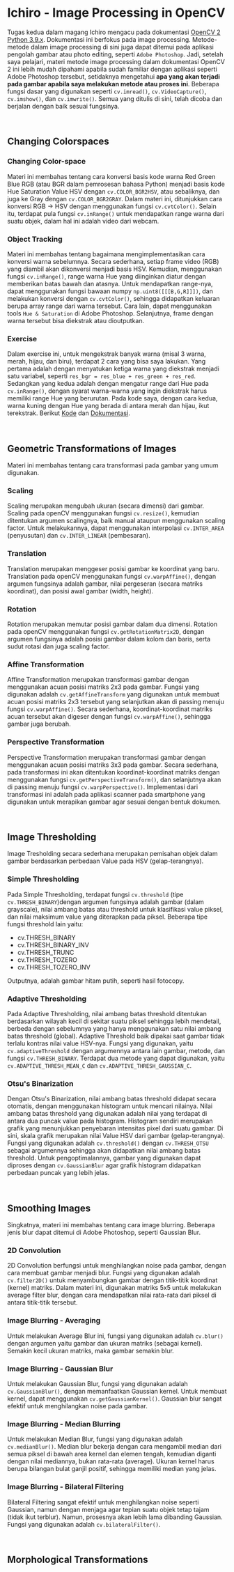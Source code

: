 # Ichiro - Image Processing in OpenCV

Tugas kedua dalam magang Ichiro mengacu pada dokumentasi [OpenCV 2 Python 3.9.x](https://docs.opencv.org/master/d2/d96/tutorial_py_table_of_contents_imgproc.html'). Dokumentasi ini berfokus pada image processing. Metode-metode dalam image processing di sini juga dapat ditemui pada aplikasi pengolah gambar atau photo editing, seperti `Adobe Photoshop`. Jadi, setelah saya pelajari, materi metode image processing dalam dokumentasi OpenCV 2 ini lebih mudah dipahami apabila sudah familiar dengan aplikasi seperti Adobe Photoshop tersebut, setidaknya mengetahui **apa yang akan terjadi pada gambar apabila saya melakukan metode atau proses ini**. Beberapa fungsi dasar yang digunakan seperti `cv.imread()`, `cv.VideoCapture()`, `cv.imshow()`, dan `cv.imwrite()`. Semua yang ditulis di sini, telah dicoba dan berjalan dengan baik sesuai fungsinya.

</br>

## Changing Colorspaces

### Changing Color-space
Materi ini membahas tentang cara konversi basis kode warna Red Green Blue RGB (atau BGR dalam pemrosesan bahasa Python) menjadi basis kode Hue Saturation Value HSV dengan `cv.COLOR_BGR2HSV`, atau sebaliknya, dan juga ke Gray dengan `cv.COLOR_BGR2GRAY`. Dalam materi ini, ditunjukkan cara konversi RGB -> HSV dengan menggunakan fungsi `cv.cvtColor()`. Selain itu, terdapat pula fungsi `cv.inRange()` untuk mendapatkan range warna dari suatu objek, dalam hal ini adalah video dari webcam. 

### Object Tracking
Materi ini membahas tentang bagaimana mengimplementasikan cara konversi warna sebelumnya. Secara sederhana, setiap frame video (RGB) yang diambil akan dikonversi menjadi basis HSV. Kemudian, menggunakan fungsi `cv.inRange()`, range warna Hue yang diinginkan diatur dengan memberikan batas bawah dan atasnya. Untuk mendapatkan range-nya, dapat menggunakan fungsi bawaan numpy `np.uint8([[[B,G,R]]])`, dan melakukan konversi dengan `cv.cvtColor()`, sehingga didapatkan keluaran berupa array range dari warna tersebut. Cara lain, dapat menggunakan tools `Hue & Saturation` di Adobe Photoshop. Selanjutnya, frame dengan warna tersebut bisa diekstrak atau dioutputkan. 

### Exercise
Dalam exercise ini, untuk mengekstrak banyak warna (misal 3 warna, merah, hijau, dan biru), terdapat 2 cara yang bisa saya lakukan. Yang pertama adalah dengan menyatukan ketiga warna yang diekstrak menjadi satu variabel, seperti `res_bgr = res_blue + res_green + res_red`. Sedangkan yang kedua adalah dengan mengatur range dari Hue pada `cv.inRange()`, dengan syarat warna-warna yang ingin diekstrak harus memiliki range Hue yang berurutan. Pada kode saya, dengan cara kedua, warna kuning dengan Hue yang berada di antara merah dan hijau, ikut terekstrak. Berikut [Kode](https://github.com/masnurrm/opencv-ichiro/blob/main/changing-colorspaces/changing-colorspace.py) dan [Dokumentasi](https://drive.google.com/file/d/1uPfb43W9H1QrPr5JjAguaF-O-H0W0Ib7/view?usp=sharing).

</br>

## Geometric Transformations of Images
Materi ini membahas tentang cara transformasi pada gambar yang umum digunakan.

### Scaling
Scaling merupakan mengubah ukuran (secara dimensi) dari gambar. Scaling pada openCV menggunakan fungsi `cv.resize()`, kemudian ditentukan argumen scalingnya, baik manual ataupun menggunakan scaling factor. Untuk melakukannya, dapat menggunakan interpolasi `cv.INTER_AREA` (penyusutan) dan `cv.INTER_LINEAR` (pembesaran).

### Translation
Translation merupakan menggeser posisi gambar ke koordinat yang baru. Translation pada openCV menggunakan fungsi `cv.warpAffine()`, dengan argumen fungsinya adalah gambar, nilai pergeseran (secara matriks koordinat), dan posisi awal gambar (width, height).

### Rotation 
Rotation merupakan memutar posisi gambar dalam dua dimensi. Rotation pada openCV menggunakan fungsi `cv.getRotationMatrix2D`, dengan argumen fungsinya adalah posisi gambar dalam kolom dan baris, serta sudut rotasi dan juga scaling factor.

### Affine Transformation 
Affine Transformation merupakan transformasi gambar dengan menggunakan acuan posisi matriks 2x3 pada gambar. Fungsi yang digunakan adalah `cv.getAffineTransform` yang digunakan untuk membuat acuan posisi matriks 2x3 tersebut yang selanjutkan akan di passing menuju fungsi `cv.warpAffine()`. Secara sederhana, koordinat-koordinat matriks acuan tersebut akan digeser dengan fungsi `cv.warpAffine()`, sehingga gambar juga berubah.

### Perspective Transformation
Perspective Transformation merupakan transformasi gambar dengan menggunakan acuan posisi matriks 3x3 pada gambar. Secara sederhana, pada transformasi ini akan ditentukan koordinat-koordinat matriks dengan menggunakan fungsi `cv.getPerspectiveTransform()`, dan selanjutnya akan di passing menuju fungsi `cv.warpPerspective()`. Implementasi dari transformasi ini adalah pada aplikasi scanner pada smartphone yang digunakan untuk merapikan gambar agar sesuai dengan bentuk dokumen.

</br>

## Image Thresholding 
Image Tresholding secara sederhana merupakan pemisahan objek dalam gambar berdasarkan perbedaan Value pada HSV (gelap-terangnya). 

### Simple Thresholding
Pada Simple Thresholding, terdapat fungsi `cv.threshold` (tipe `cv.THRESH_BINARY`)dengan argumen fungsinya adalah gambar (dalam grayscale), nilai ambang batas atau threshold untuk klasifikasi value piksel, dan nilai maksimum value yang diterapkan pada piksel. Beberapa tipe fungsi threshold lain yaitu:
- cv.THRESH_BINARY
- cv.THRESH_BINARY_INV
- cv.THRESH_TRUNC
- cv.THRESH_TOZERO
- cv.THRESH_TOZERO_INV

Outputnya, adalah gambar hitam putih, seperti hasil fotocopy.

### Adaptive Thresholding
Pada Adaptive Thresholding, nilai ambang batas threshold ditentukan berdasarkan wilayah kecil di sekitar suatu piksel sehingga lebih mendetail, berbeda dengan sebelumnya yang hanya menggunakan satu nilai ambang batas threshold (global). Adaptive Threshold baik dipakai saat gambar tidak terlalu kontras nilai value HSV-nya. Fungsi yang digunakan, yaitu `cv.adaptiveThreshold` dengan argumennya antara lain gambar, metode, dan fungsi `cv.THRESH_BINARY`. Terdapat dua metode yang dapat digunakan, yaitu `cv.ADAPTIVE_THRESH_MEAN_C` dan `cv.ADAPTIVE_THRESH_GAUSSIAN_C`.

### Otsu's Binarization
Dengan Otsu's Binarization, nilai ambang batas threshold didapat secara otomatis, dengan menggunakan histogram untuk mencari nilainya. Nilai ambang batas threshold yang digunakan adalah nilai yang terdapat di antara dua puncak value pada histogram. Histogram sendiri merupakan grafik yang menunjukkan penyebaran intensitas pixel dari suatu gambar. Di sini, skala grafik merupakan nilai Value HSV dari gambar (gelap-terangnya). Fungsi yang digunakan adalah `cv.threshold()` dengan `cv.THRESH_OTSU` sebagai argumennya sehingga akan didapatkan nilai ambang batas threshold. Untuk pengoptimalannya, gambar yang digunakan dapat diproses dengan `cv.GaussianBlur` agar grafik histogram didapatkan perbedaan puncak yang lebih jelas.

</br>

## Smoothing Images
Singkatnya, materi ini membahas tentang cara image blurring. Beberapa jenis blur dapat ditemui di Adobe Photoshop, seperti Gaussian Blur.

### 2D Convolution
2D Convolution berfungsi untuk menghilangkan noise pada gambar, dengan cara membuat gambar menjadi blur. Fungsi yang digunakan adalah `cv.filter2D()` untuk menyambungkan gambar dengan titik-titik koordinat (kernel) matriks. Dalam materi ini, digunakan matriks 5x5 untuk melakukan average filter blur, dengan cara mendapatkan nilai rata-rata dari piksel di antara titik-titik tersebut.

### Image Blurring - Averaging
Untuk melakukan Average Blur ini, fungsi yang digunakan adalah `cv.blur()` dengan argumen yaitu gambar dan ukuran matriks (sebagai kernel). Semakin kecil ukuran matriks, maka gambar semakin blur.

### Image Blurring - Gaussian Blur
Untuk melakukan Gaussian Blur, fungsi yang digunakan adalah `cv.GaussianBlur()`, dengan memanfaatkan Gaussian kernel. Untuk membuat kernel, dapat menggunakan `cv.getGaussianKernel()`. Gaussian blur sangat efektif untuk menghilangkan noise pada gambar. 

### Image Blurring - Median Blurring
Untuk melakukan Median Blur, fungsi yang digunakan adalah `cv.medianBlur()`. Median blur bekerja dengan cara mengambil median dari semua piksel di bawah area kernel dan elemen tengah, kemudian diganti dengan nilai mediannya, bukan rata-rata (average). Ukuran kernel harus berupa bilangan bulat ganjil positif, sehingga memiliki median yang jelas. 

### Image Blurring - Bilateral Filtering
Bilateral Filtering sangat efektif untuk menghilangkan noise seperti Gaussian, namun dengan menjaga agar tepian suatu objek tetap tajam (tidak ikut terblur). Namun, prosesnya akan lebih lama dibanding Gaussian. Fungsi yang digunakan adalah `cv.bilateralFilter()`.

</br>

## Morphological Transformations
